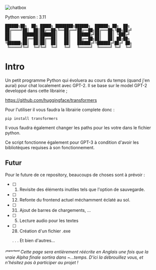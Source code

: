 ![chatbox](https://user-images.githubusercontent.com/92639080/212122617-3c6a4c13-2889-4825-b701-a937eef65847.jpg)

Python version : 3.11
```
██████╗██╗  ██╗ █████╗ ████████╗██████╗  ██████╗ ██╗  ██╗
██╔════╝██║  ██║██╔══██╗╚══██╔══╝██╔══██╗██╔═══██╗╚██╗██╔╝
██║     ███████║███████║   ██║   ██████╔╝██║   ██║ ╚███╔╝ 
██║     ██╔══██║██╔══██║   ██║   ██╔══██╗██║   ██║ ██╔██╗ 
╚██████╗██║  ██║██║  ██║   ██║   ██████╔╝╚██████╔╝██╔╝ ██╗
 ╚═════╝╚═╝  ╚═╝╚═╝  ╚═╝   ╚═╝   ╚═════╝  ╚═════╝ ╚═╝  ╚═╝
 ```
 
 # Intro
 
 Un petit programme Python qui évoluera au cours du temps (quand j'en aurai) pour chat localement avec GPT-2.
 Il se base sur le model GPT-2 developpé dans cette librairie ; 
 
 https://github.com/huggingface/transformers
 
 Pour l'utiliser il vous faudra la librairie complete donc : 
 
 ```
 pip install transformers
 ```
 
 Il vous faudra également changer les paths pour les votre dans le fichier python.
 
 Ce script fonctionne également pour GPT-3 à condition d'avoir les bibliotèques requises à son fonctionnement.
 
 ## Futur
 
 Pour le future de ce repository, beaucoups de choses sont à prévoir :
 
- [ ] 1. Revisite des éléments inutiles tels que l'option de sauvegarde.

- [ ] 12. Refonte du frontend actuel méchamment éclaté au sol.

- [ ] 31. Ajout de barres de chargements, ...

- [ ] 5. Lecture audio pour les textes

- [ ] 28. Création d'un fichier .exe
      
  . . . 
Et bien d'autres...
 
###### ᶦᵐᵖᵒʳᵗᵃⁿᵗ Cette page sera entièrement réécrite en Anglais une fois que la vraie Alpha finale sortira dans ~...temps. D'ici la débrouillez vous, et n'hésitez pas à participer au projet !
